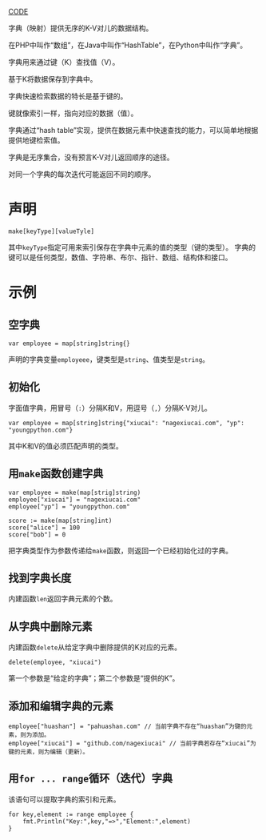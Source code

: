 [CODE](../src/syntax/maps.go)

字典（映射）提供无序的K-V对儿的数据结构。

在PHP中叫作“数组”，在Java中叫作“HashTable”，在Python中叫作“字典”。

字典用来通过键（K）查找值（V）。

基于K将数据保存到字典中。

字典快速检索数据的特长是基于键的。

键就像索引一样，指向对应的数据（值）。

字典通过“hash table”实现，提供在数据元素中快速查找的能力，可以简单地根据提供地键检索值。

字典是无序集合，没有预言K-V对儿返回顺序的途径。

对同一个字典的每次迭代可能返回不同的顺序。

# 声明

`make[keyType][valueTyle]`

其中`keyType`指定可用来索引保存在字典中元素的值的类型（键的类型）。
字典的键可以是任何类型，数值、字符串、布尔、指针、数组、结构体和接口。

# 示例

## 空字典

`var employee = map[string]string{}`

声明的字典变量`employeee`，键类型是`string`、值类型是`string`。

## 初始化

字面值字典，用冒号（`:`）分隔K和V，用逗号（`,`）分隔K-V对儿。

`var employee = map[string]string{"xiucai": "nagexiucai.com", "yp": "youngpython.com"}`

其中K和V的值必须匹配声明的类型。

## 用`make`函数创建字典

```
var employee = make(map[strig]string)
employee["xiucai"] = "nagexiucai.com"
employee["yp"] = "youngpython.com"

score := make(map[string]int)
score["alice"] = 100
score["bob"] = 0
```

把字典类型作为参数传递给`make`函数，则返回一个已经初始化过的字典。

## 找到字典长度

内建函数`len`返回字典元素的个数。

## 从字典中删除元素

内建函数`delete`从给定字典中删除提供的K对应的元素。

```
delete(employee, "xiucai")
```

第一个参数是“给定的字典”；第二个参数是“提供的K”。

## 添加和编辑字典的元素

```
employee["huashan"] = "pahuashan.com" // 当前字典不存在“huashan”为键的元素，则为添加。
employee["xiucai"] = "github.com/nagexiucai" // 当前字典若存在“xiucai”为键的元素，则为编辑（更新）。
```

## 用`for ... range`循环（迭代）字典

该语句可以提取字典的索引和元素。

```
for key,element := range employee {
    fmt.Println("Key:",key,"=>","Element:",element)
}
```